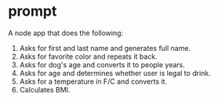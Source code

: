 prompt
======

A node app that does the following: 

1. Asks for first and last name and generates full name.
2. Asks for favorite color and repeats it back.
3. Asks for dog's age and converts it to people years.
4. Asks for age and determines whether user is legal to drink.
5. Asks for a temperature in F/C and converts it.
6. Calculates BMI.
